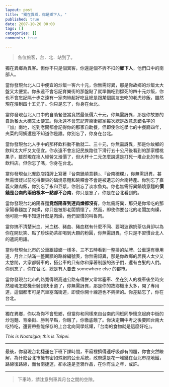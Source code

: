 ```yaml
---
layout: post
title: "獨在異鄉，你是鄉下人。"
published: true
date: 2007-10-20 00:00
tags: []
categories: []
comments: true

---
```



> 各位旅客，台．北．站到了。

獨在異鄉為異客。但你不只是個異客，你還是個不折不扣的**鄉下人**，他們口中的南部人。

<!--more-->

當你發現台北人口中便宜的炒飯一客六十元，你無需訝異，那是你故鄉的炒飯太大盤又太便宜。你永遠不會忘記育樂街的那盤點了就準備吃到撐死的四十元炒飯，你也不會忘記隔十步之遠有一家肉絲超好吃且總是跟某個朋友去吃的老虎炒飯，雖然現在漲到四十五元了。你只是忘了，你身在台北。

當你發現台北人口中的自助餐便當竟然最低價六十元，你無需訝異，那是你故鄉的自助餐太大碗又太便宜。你永遠不會忘記育樂街那家每次總是故意念錯名字的『加』南地，吃到老闆都會記得你的那家自助餐，但即使你吃學七的中餐廳四年，夾菜的阿姨還是不知道你是誰。你別忘了，你身在台北。

當你發現台北人手中的那杯飲料動不動就二、三十元，你無需訝異，那是你故鄉的飲料太大杯又太便宜。你永遠不會忘記民族路往下滑行五十公尺後看到的那家櫻桃果子，雖然現在換人經營又漲價了，但大杯十二元怎麼說還是打死一堆台北的有名飲料店。但你忘了嗎，你身在台北。

當你發現台北餐飲店招牌上寫著『台南鍋燒意麵』、『台南碗粿』，你無需訝異，甚無需懷疑以前吃得很爽的鍋燒意麵和碗粿會不會是被遺忘的台南特產。你別忘了嘉義火雞肉飯，你別忘了永和豆漿，你別忘了淡水魚丸。你也無需訝異鍋燒意麵的**價錢是台南的兩倍根本一點都不台南**，你只是忘了，你是在台北看到的。

當你發現台北的陽春麵**竟然陽春到連肉燥都沒有**，你無需訝異，那只是你常吃的那家陽春麵加了肉燥，你只是被那老闆慣懷了。然而，即使你要台北的老闆加肉燥，他可能一時不知道什麼是肉燥，他們習慣的叫魯肉。

當你搞不清楚米血、米血糕、豬血、豬血糕有什麼不同、要喝波霸奶茶店員卻以為你在開玩笑、點了珍珠奶茶卻喝到大顆的粉圓，你無需訝異，你只是不習慣台北人的遣詞用語。

當你發現台北市的公車跟蟑螂一樣多、三不五時看到一整排的站牌、公車還有專用道、月台上貼滿一整面牆的路線編號表，你無需訝異，那是你故鄉的居民人太少又太悠閒，大家都騎車的，搭公車的只有你和穿著制服的孩子們，還有白髮的人們。你別忘了，你在台北，總是有人要去 somewhere else 的都市。

當你發現台北市的路寬得跟高速公路有得拼又常常塞車、坐在別人的機車後坐時突然發現怎麼機車騎到快車道了，你無需訝異，那是你的故鄉機車太多，開了專用道，這個都市可是汽車塞滿街道，即使你開十線道也不夠擠的。你差點忘了，你在台北。

---

獨在異鄉，你以為你不會思鄉，但當你和同樣來自台南的同班同學懷念起府中街的炒泡麵、育樂街、勝利早點，你餓了，你徹底餓了。你決定期中考之後要回台南大吃特吃，還要帶些能保存的上台北向同學炫耀，『台南的食物就是這麼好吃』。

*This is Nostalgia; this is Taipei.*

---

最後，你發現台北捷運在下班下課時間，車廂裡擠得連呼吸都有問題，你會突然瞭解，為什麼台北市擁有密如蛛網的公車系統，政府還是花一堆錢在台北市挖地鐵，路線復路線，而台南捷運，卻永遠是塗鴉作品，在你有生之年，或許。

---

> 下車時，請注意列車與月台之間的空隙。
